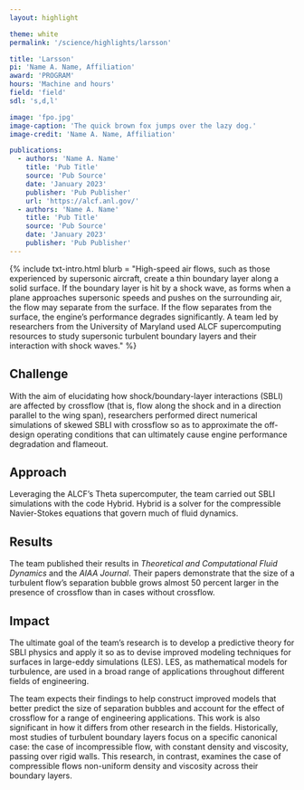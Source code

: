 ```yaml
---
layout: highlight

theme: white
permalink: '/science/highlights/larsson'

title: 'Larsson'
pi: 'Name A. Name, Affiliation'
award: 'PROGRAM'
hours: 'Machine and hours'
field: 'field'
sdl: 's,d,l'

image: 'fpo.jpg' 
image-caption: 'The quick brown fox jumps over the lazy dog.'
image-credit: 'Name A. Name, Affiliation'

publications:
  - authors: 'Name A. Name'
    title: 'Pub Title'
    source: 'Pub Source'
    date: 'January 2023'
    publisher: 'Pub Publisher'
    url: 'https://alcf.anl.gov/'
  - authors: 'Name A. Name'
    title: 'Pub Title'
    source: 'Pub Source'
    date: 'January 2023'
    publisher: 'Pub Publisher'
---
```




{% include txt-intro.html 
    blurb = "High-speed air flows, such as those experienced by supersonic aircraft, create a thin boundary layer along a solid surface. If the boundary layer is hit by a shock wave, as forms when a plane approaches supersonic speeds and pushes on the surrounding air, the flow may separate from the surface. If the flow separates from the surface, the engine’s performance degrades significantly. A team led by researchers from the University of Maryland used ALCF supercomputing resources to study supersonic turbulent boundary layers and their interaction with shock waves."
%}



## Challenge

With the aim of elucidating how shock/boundary-layer interactions (SBLI) are affected by crossflow (that is, flow along the shock and in a direction parallel to the wing span), researchers performed direct numerical simulations of skewed SBLI with crossflow so as to approximate the off-design operating conditions that can ultimately cause engine performance degradation and flameout. 



## Approach

Leveraging the ALCF’s Theta supercomputer, the team carried out SBLI simulations with the code Hybrid. Hybrid is a solver for the compressible Navier-Stokes equations that govern much of fluid dynamics. 



## Results

The team published their results in *Theoretical and Computational Fluid Dynamics* and the *AIAA Journal*. Their papers demonstrate that the size of a turbulent flow’s separation bubble grows almost 50 percent larger in the presence of crossflow than in cases without crossflow.



## Impact

The ultimate goal of the team’s research is to develop a predictive theory for SBLI physics and apply it so as to devise improved modeling techniques for surfaces in large-eddy simulations (LES). LES, as mathematical models for turbulence, are used in a broad range of applications throughout different fields of engineering.

The team expects their findings to help construct improved models that better predict the size of separation bubbles and account for the effect of crossflow for a range of engineering applications. This work is also significant in how it differs from other research in the fields. Historically, most studies of turbulent boundary layers focus on a specific canonical case: the case of incompressible flow, with constant density and viscosity, passing over rigid walls. This research, in contrast, examines the case of compressible flows non-uniform density and viscosity across their boundary layers.
